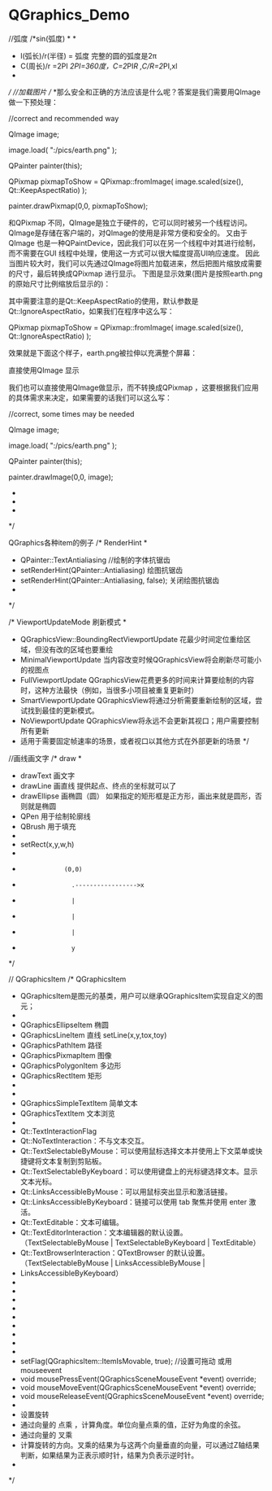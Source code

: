 # QGraphics_Demo

//弧度
/*sin(弧度)
 *
 *
 * l(弧长)/r(半径) = 弧度 完整的圆的弧度是2π
 * C(周长)/r      =2PI
 *2PI=360度，C=2*PI*R ,C/R=2*PI,xl
 *

 */
//加载图片
/*
 *那么安全和正确的方法应该是什么呢？答案是我们需要用QImage做一下预处理：

//correct and recommended way

QImage image;

image.load( ":/pics/earth.png" );

QPainter painter(this);

QPixmap pixmapToShow = QPixmap::fromImage( image.scaled(size(), Qt::KeepAspectRatio) );

painter.drawPixmap(0,0, pixmapToShow);

和QPixmap
不同，QImage是独立于硬件的，它可以同时被另一个线程访问。QImage是存储在客户端的，对QImage的使用是非常方便和安全的。
又由于 QImage 也是一种QPaintDevice，因此我们可以在另一个线程中对其进行绘制，而不需要在GUI
线程中处理，使用这一方式可以很大幅度提高UI响应速度。
因此当图片较大时，我们可以先通过QImage将图片加载进来，然后把图片缩放成需要的尺寸，最后转换成QPixmap 进行显示。
下图是显示效果(图片是按照earth.png的原始尺寸比例缩放后显示的)：

其中需要注意的是Qt::KeepAspectRatio的使用，默认参数是Qt::IgnoreAspectRatio，如果我们在程序中这么写：

QPixmap pixmapToShow = QPixmap::fromImage( image.scaled(size(), Qt::IgnoreAspectRatio) );

效果就是下面这个样子，earth.png被拉伸以充满整个屏幕：

直接使用QImage 显示

我们也可以直接使用QImage做显示，而不转换成QPixmap ，这要根据我们应用的具体需求来决定，如果需要的话我们可以这么写：

//correct, some times may be needed

QImage image;

image.load( ":/pics/earth.png" );

QPainter painter(this);

painter.drawImage(0,0, image);

 *
 *
 *
 */





QGraphics各种item的例子
/* RenderHint
 *
 * QPainter::TextAntialiasing //绘制的字体抗锯齿
 * setRenderHint(QPainter::Antialiasing) 绘图抗锯齿
 * setRenderHint(QPainter::Antialiasing, false); 关闭绘图抗锯齿
 *
 */

/* ViewportUpdateMode  刷新模式
 *
 * QGraphicsView::BoundingRectViewportUpdate   花最少时间定位重绘区域，但没有改的区域也要重绘
 * MinimalViewportUpdate   当内容改变时候QGraphicsView将会刷新尽可能小的视图点
 * FullViewportUpdate QGraphicsView花费更多的时间来计算要绘制的内容时，这种方法最快（例如，当很多小项目被重复更新时）
 * SmartViewportUpdate QGraphicsView将通过分析需要重新绘制的区域，尝试找到最佳的更新模式。
 * NoViewportUpdate QGraphicsView将永远不会更新其视口；用户需要控制所有更新
 * 适用于需要固定帧速率的场景，或者视口以其他方式在外部更新的场景
 */

//画线画文字
/* draw
 *
 * drawText 画文字
 * drawLine 画直线 提供起点、终点的坐标就可以了
 * drawEllipse 画椭圆（圆） 如果指定的矩形框是正方形，画出来就是圆形，否则就是椭圆
 * QPen 用于绘制轮廓线
 * QBrush 用于填充
 *
 * setRect(x,y,w,h)
 *
 *                 (0,0)
 *                   .----------------->x
 *                   |
 *                   |
 *                   |
 *                   y
 */

// QGraphicsItem
/* QGraphicsItem
 * QGraphicsItem是图元的基类，用户可以继承QGraphicsItem实现自定义的图元；
 *
 * QGraphicsEllipseItem 椭圆
 * QGraphicsLineItem 直线  setLine(x,y,tox,toy)
 * QGraphicsPathItem 路径
 * QGraphicsPixmapItem 图像
 * QGraphicsPolygonItem 多边形
 * QGraphicsRectItem 矩形
 *
 *
 * QGraphicsSimpleTextItem 简单文本
 * QGraphicsTextItem 文本浏览
 *
 * Qt::TextInteractionFlag
 * Qt::NoTextInteraction：不与文本交互。
 * Qt::TextSelectableByMouse：可以使用鼠标选择文本并使用上下文菜单或快捷键将文本复制到剪贴板。
 * Qt::TextSelectableByKeyboard：可以使用键盘上的光标键选择文本。显示文本光标。
 * Qt::LinksAccessibleByMouse：可以用鼠标突出显示和激活链接。
 * Qt::LinksAccessibleByKeyboard：链接可以使用 tab 聚焦并使用 enter 激活。
 * Qt::TextEditable：文本可编辑。
 * Qt::TextEditorInteraction：文本编辑器的默认设置。（TextSelectableByMouse | TextSelectableByKeyboard | TextEditable）
 * Qt::TextBrowserInteraction：QTextBrowser 的默认设置。（TextSelectableByMouse | LinksAccessibleByMouse |
 * LinksAccessibleByKeyboard）
 *
 *
 *
 *
 *
 *
 *
 *
 *
 * setFlag(QGraphicsItem::ItemIsMovable, true);  //设置可拖动 或用mouseevent
 * void mousePressEvent(QGraphicsSceneMouseEvent *event) override;
 * void mouseMoveEvent(QGraphicsSceneMouseEvent *event) override;
 * void mouseReleaseEvent(QGraphicsSceneMouseEvent *event) override;
 *
 * 设置旋转
 * 通过向量的 点乘 ，计算角度。单位向量点乘的值，正好为角度的余弦。
 * 通过向量的 叉乘
 * 计算旋转的方向。叉乘的结果为与这两个向量垂直的向量，可以通过Z轴结果判断，如果结果为正表示顺时针，结果为负表示逆时针。
 *
 */
